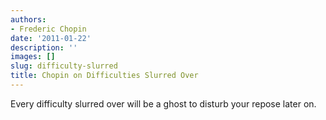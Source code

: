 ```yaml
---
authors:
- Frederic Chopin
date: '2011-01-22'
description: ''
images: []
slug: difficulty-slurred
title: Chopin on Difficulties Slurred Over
---
```


Every difficulty slurred over will be a ghost to disturb your repose later on.